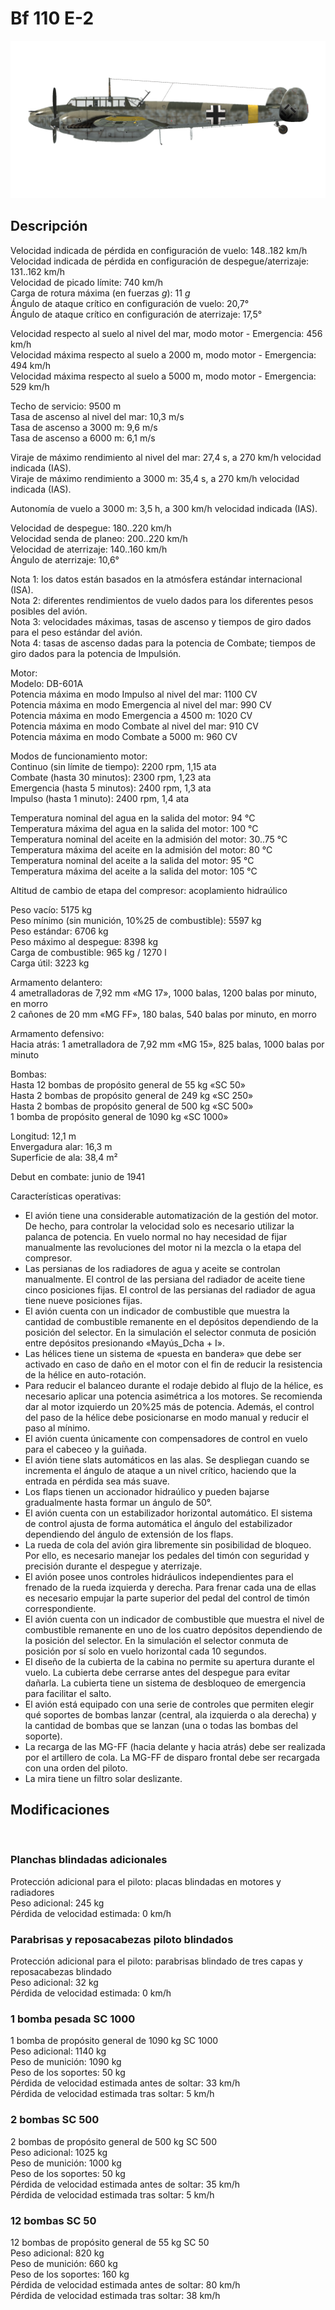 # Bf 110 E-2  
  
![bf110e2](../images/bf110e2.png)  
  
## Descripción  
  
Velocidad indicada de pérdida en configuración de vuelo: 148..182 km/h  
Velocidad indicada de pérdida en configuración de despegue/aterrizaje: 131..162 km/h  
Velocidad de picado límite: 740 km/h  
Carga de rotura máxima (en fuerzas <i>g</i>): 11 <i>g</i>  
Ángulo de ataque crítico en configuración de vuelo: 20,7°  
Ángulo de ataque crítico en configuración de aterrizaje: 17,5°  
  
Velocidad respecto al suelo al nivel del mar, modo motor - Emergencia: 456 km/h  
Velocidad máxima respecto al suelo a 2000 m, modo motor - Emergencia: 494 km/h  
Velocidad máxima respecto al suelo a 5000 m, modo motor - Emergencia: 529 km/h  
  
Techo de servicio: 9500 m  
Tasa de ascenso al nivel del mar: 10,3 m/s  
Tasa de ascenso a 3000 m: 9,6 m/s  
Tasa de ascenso a 6000 m: 6,1 m/s  
  
Viraje de máximo rendimiento al nivel del mar: 27,4 s, a 270 km/h velocidad indicada (IAS).  
Viraje de máximo rendimiento a 3000 m: 35,4 s, a 270 km/h velocidad indicada (IAS).  
  
Autonomía de vuelo a 3000 m: 3,5 h, a 300 km/h velocidad indicada (IAS).  
  
Velocidad de despegue: 180..220 km/h  
Velocidad senda de planeo: 200..220 km/h  
Velocidad de aterrizaje: 140..160 km/h  
Ángulo de aterrizaje: 10,6°  
  
Nota 1: los datos están basados en la atmósfera estándar internacional (ISA).  
Nota 2: diferentes rendimientos de vuelo dados para los diferentes pesos posibles del avión.  
Nota 3: velocidades máximas, tasas de ascenso y tiempos de giro dados para el peso estándar del avión.  
Nota 4: tasas de ascenso dadas para la potencia de Combate; tiempos de giro dados para la potencia de Impulsión.  
  
Motor:  
Modelo: DB-601A  
Potencia máxima en modo Impulso al nivel del mar: 1100 CV  
Potencia máxima en modo Emergencia al nivel del mar: 990 CV  
Potencia máxima en modo Emergencia a 4500 m: 1020 CV  
Potencia máxima en modo Combate al nivel del mar: 910 CV  
Potencia máxima en modo Combate a 5000 m: 960 CV  
  
Modos de funcionamiento motor:  
Continuo (sin límite de tiempo): 2200 rpm, 1,15 ata  
Combate (hasta 30 minutos): 2300 rpm, 1,23 ata  
Emergencia (hasta 5 minutos): 2400 rpm, 1,3 ata  
Impulso (hasta 1 minuto): 2400 rpm, 1,4 ata  
  
Temperatura nominal del agua en la salida del motor: 94 °C  
Temperatura máxima del agua en la salida del motor: 100 °C  
Temperatura nominal del aceite en la admisión del motor: 30..75 °C  
Temperatura máxima del aceite en la admisión del motor: 80 °C  
Temperatura nominal del aceite a la salida del motor: 95 °C  
Temperatura máxima del aceite a la salida del motor: 105 °C  
  
Altitud de cambio de etapa del compresor: acoplamiento hidraúlico  
  
Peso vacío: 5175 kg  
Peso mínimo (sin munición, 10%25 de combustible): 5597 kg  
Peso estándar: 6706 kg  
Peso máximo al despegue: 8398 kg  
Carga de combustible: 965 kg / 1270 l  
Carga útil: 3223 kg  
  
Armamento delantero:  
4 ametralladoras de 7,92 mm «MG 17», 1000 balas, 1200 balas por minuto, en morro  
2 cañones de 20 mm «MG FF», 180 balas, 540 balas por minuto, en morro  
  
Armamento defensivo:  
Hacia atrás: 1 ametralladora de 7,92 mm «MG 15», 825 balas, 1000 balas por minuto  
  
Bombas:  
Hasta 12 bombas de propósito general de 55 kg «SC 50»  
Hasta 2 bombas de propósito general de 249 kg «SC 250»  
Hasta 2 bombas de propósito general de 500 kg «SC 500»  
1 bomba de propósito general de 1090 kg «SC 1000»  
  
Longitud: 12,1 m  
Envergadura alar: 16,3 m  
Superficie de ala: 38,4 m²  
  
Debut en combate: junio de 1941  
  
Características operativas:  
- El avión tiene una considerable automatización de la gestión del motor. De hecho, para controlar la velocidad solo es necesario utilizar la palanca de potencia. En vuelo normal no hay necesidad de fijar manualmente las revoluciones del motor ni la mezcla o la etapa del compresor.  
- Las persianas de los radiadores de agua y aceite se controlan manualmente. El control de las persiana del radiador de aceite tiene cinco posiciones fijas. El control de las persianas del radiador de agua tiene nueve posiciones fijas.  
- El avión cuenta con un indicador de combustible que muestra la cantidad de combustible remanente en el depósitos dependiendo de la posición del selector. En la simulación el selector conmuta de posición entre depósitos presionando «Mayús_Dcha + I».  
- Las hélices tiene un sistema de «puesta en bandera» que debe ser activado en caso de daño en el motor con el fin de reducir la resistencia de la hélice en auto-rotación.  
- Para reducir el balanceo durante el rodaje debido al flujo de la hélice, es necesario aplicar una potencia asimétrica a los motores. Se recomienda dar al motor izquierdo un 20%25 más de potencia. Además, el control del paso de la hélice debe posicionarse en modo manual y reducir el paso al mínimo.  
- El avión cuenta únicamente con compensadores de control en vuelo para el cabeceo y la guiñada.  
- El avión tiene slats automáticos en las alas. Se despliegan cuando se incrementa el ángulo de ataque a un nivel crítico, haciendo que la entrada en pérdida sea más suave.  
- Los flaps tienen un accionador hidraúlico y pueden bajarse gradualmente hasta formar un ángulo de 50°.  
- El avión cuenta con un estabilizador horizontal automático. El sistema de control ajusta de forma automática el ángulo del estabilizador dependiendo del ángulo de extensión de los flaps.  
- La rueda de cola del avión gira libremente sin posibilidad de bloqueo. Por ello, es necesario manejar los pedales del timón con seguridad y precisión durante el despegue y aterrizaje.  
- El avión posee unos controles hidráulicos independientes para el frenado de la rueda izquierda y derecha. Para frenar cada una de ellas es necesario empujar la parte superior del pedal del control de timón correspondiente.  
- El avión cuenta con un indicador de combustible que muestra el nivel de combustible remanente en uno de los cuatro depósitos dependiendo de la posición del selector. En la simulación el selector conmuta de posición por sí solo en vuelo horizontal cada 10 segundos.  
- El diseño de la cubierta de la cabina no permite su apertura durante el vuelo. La cubierta debe cerrarse antes del despegue para evitar dañarla. La cubierta tiene un sistema de desbloqueo de emergencia para facilitar el salto.  
- El avión está equipado con una serie de controles que permiten elegir qué soportes de bombas lanzar (central, ala izquierda o ala derecha) y la cantidad de bombas que se lanzan (una o todas las bombas del soporte).  
- La recarga de las MG-FF (hacia delante y hacia atrás) debe ser realizada por el artillero de cola. La MG-FF de disparo frontal debe ser recargada con una orden del piloto.  
- La mira tiene un filtro solar deslizante.  
  
## Modificaciones  
  ﻿
  
  
### Planchas blindadas adicionales  
  
Protección adicional para el piloto: placas blindadas en motores y radiadores  
Peso adicional: 245 kg  
Pérdida de velocidad estimada: 0 km/h  ﻿
  
  
### Parabrisas y reposacabezas piloto blindados  
  
Protección adicional para el piloto: parabrisas blindado de tres capas y reposacabezas blindado  
Peso adicional: 32 kg  
Pérdida de velocidad estimada: 0 km/h  ﻿
  
  
### 1 bomba pesada SC 1000  
  
1 bomba de propósito general de 1090 kg SC 1000  
Peso adicional: 1140 kg  
Peso de munición: 1090 kg  
Peso de los soportes: 50 kg  
Pérdida de velocidad estimada antes de soltar: 33 km/h  
Pérdida de velocidad estimada tras soltar: 5 km/h  ﻿
  
  
### 2 bombas SC 500  
  
2 bombas de propósito general de 500 kg SC 500  
Peso adicional: 1025 kg  
Peso de munición: 1000 kg  
Peso de los soportes: 50 kg  
Pérdida de velocidad estimada antes de soltar: 35 km/h  
Pérdida de velocidad estimada tras soltar: 5 km/h  ﻿
  
  
### 12 bombas SC 50  
  
12 bombas de propósito general de 55 kg SC 50  
Peso adicional: 820 kg  
Peso de munición: 660 kg  
Peso de los soportes: 160 kg  
Pérdida de velocidad estimada antes de soltar: 80 km/h  
Pérdida de velocidad estimada tras soltar: 38 km/h  